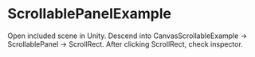 # ScrollablePanelExample
Open included scene in Unity. Descend into CanvasScrollableExample -> ScrollablePanel -> ScrollRect. After clicking ScrollRect, check inspector.
